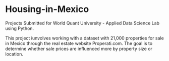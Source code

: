 # Housing-in-Mexico

Projects Submitted for World Quant University - Applied Data Science Lab using Python.

This project iunvolves working with a dataset with 21,000 properties for sale in Mexico through the real estate website Properati.com. The goal is to determine whether sale prices are influenced more by property size or location.

